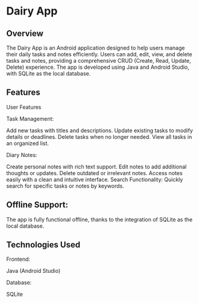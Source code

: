 # Dairy App

## Overview
The Dairy App is an Android application designed to help users manage their daily tasks and notes efficiently. Users can add, edit, view, and delete tasks and notes, providing a comprehensive CRUD (Create, Read, Update, Delete) experience. The app is developed using Java and Android Studio, with SQLite as the local database.

## Features

User Features

Task Management:

Add new tasks with titles and descriptions.
Update existing tasks to modify details or deadlines.
Delete tasks when no longer needed.
View all tasks in an organized list.

Diary Notes:

Create personal notes with rich text support.
Edit notes to add additional thoughts or updates.
Delete outdated or irrelevant notes.
Access notes easily with a clean and intuitive interface.
Search Functionality:
Quickly search for specific tasks or notes by keywords.

## Offline Support:
The app is fully functional offline, thanks to the integration of SQLite as the local database.

## Technologies Used
Frontend:

Java (Android Studio)

Database:

SQLite

